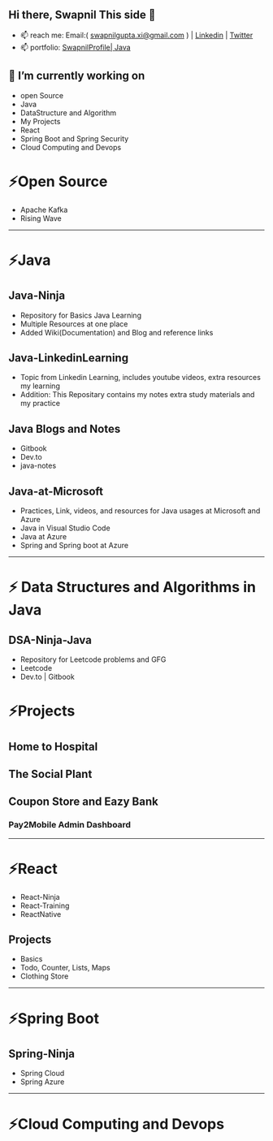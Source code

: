 ## Hi there, Swapnil This side 👋
- 📫 reach me: Email:( swapnilgupta.xi@gmail.com ) | [Linkedin](https://bit.ly/swapnilLinkedin) | [Twitter](https://twitter.com/Insanity_xi)
- 📫 portfolio: [SwapnilProfile| Java](https://bit.ly/swapnilProfile)  

## 🔭 I’m currently working on 
- open Source 
- Java 
- DataStructure and Algorithm 
- My Projects
- React 
- Spring Boot and Spring Security
- Cloud Computing and Devops

# ⚡Open Source
- Apache Kafka
- Rising Wave

<hr/>

# ⚡Java 

## Java-Ninja 
- Repository for Basics Java Learning 
- Multiple Resources at one place
- Added Wiki(Documentation) and Blog and reference links

## Java-LinkedinLearning
- Topic from Linkedin Learning, includes youtube videos, extra resources my learning
- Addition: This Repositary contains my notes extra study materials and my practice

## Java Blogs and Notes 
- Gitbook 
- Dev.to
- java-notes

## Java-at-Microsoft
- Practices, Link, videos, and resources for Java usages at Microsoft and Azure
- Java in Visual Studio Code 
- Java at Azure 
- Spring and Spring boot at Azure

<hr/>

# ⚡ Data Structures and Algorithms in Java

## DSA-Ninja-Java
- Repository for Leetcode problems and GFG
- Leetcode
- Dev.to | Gitbook

# ⚡Projects
## Home to Hospital
## The Social Plant 
## Coupon Store and Eazy Bank
### Pay2Mobile Admin Dashboard
<hr/>

# ⚡React
- React-Ninja 
- React-Training 
- ReactNative 
## Projects 
  - Basics 
  - Todo, Counter, Lists, Maps
  - Clothing Store 

<hr/>

# ⚡Spring Boot

## Spring-Ninja 
- Spring Cloud 
- Spring Azure
<hr/>

# ⚡Cloud Computing and Devops

<!--
**swapnilxi/swapnilxi** is a ✨ _special_ ✨ repository because its `README.md` (this file) appears on your GitHub profile.

Here are some ideas to get you started:


- 🌱 I’m currently learning ...
- 👯 I’m looking to collaborate on ...
- 🤔 I’m looking for help with ...
- 💬 Ask me about ...
- 📫 How to reach me: ...
- 😄 Pronouns: ...
- ⚡ Fun fact: ...
-->
